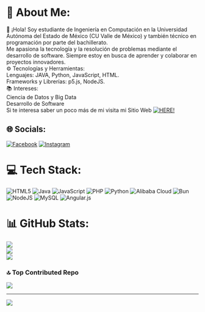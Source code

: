 # 💫 About Me:
👋 ¡Hola! Soy estudiante de Ingeniería en Computación en la Universidad Autónoma del Estado de México (CU Valle de México) y también técnico en programación por parte del bachillerato. <br>Me apasiona la tecnología y la resolución de problemas mediante el desarrollo de software. Siempre estoy en busca de aprender y colaborar en proyectos innovadores.<br>⚙️ Tecnologías y Herramientas:<br>Lenguajes: JAVA, Python, JavaScript, HTML.<br>Frameworks y Librerías: p5.js, NodeJS.<br>📚 Intereses:<br>Ciencia de Datos y Big Data<br>Desarrollo de Software
<br>
Si te interesa saber un poco más de mi visita mi Sitio Web [![HERE!](https://img.shields.io/badge/Sitio_Web-Visítame-brightgreen)](https://icozaaidortauaemexxmxx.on.drv.tw/sitio%20web/Pagina%20web/#)



## 🌐 Socials:
[![Facebook](https://img.shields.io/badge/Facebook-%231877F2.svg?logo=Facebook&logoColor=white)](https://facebook.com/https://www.facebook.com/zaax.bo/) [![Instagram](https://img.shields.io/badge/Instagram-%23E4405F.svg?logo=Instagram&logoColor=white)](https://instagram.com/https://www.instagram.com/zax.bo/?hl=es) 

# 💻 Tech Stack:
![HTML5](https://img.shields.io/badge/html5-%23E34F26.svg?style=for-the-badge&logo=html5&logoColor=white) ![Java](https://img.shields.io/badge/java-%23ED8B00.svg?style=for-the-badge&logo=openjdk&logoColor=white) ![JavaScript](https://img.shields.io/badge/javascript-%23323330.svg?style=for-the-badge&logo=javascript&logoColor=%23F7DF1E) ![PHP](https://img.shields.io/badge/php-%23777BB4.svg?style=for-the-badge&logo=php&logoColor=white) ![Python](https://img.shields.io/badge/python-3670A0?style=for-the-badge&logo=python&logoColor=ffdd54) ![Alibaba Cloud](https://img.shields.io/badge/AlibabaCloud-%23FF6701.svg?style=for-the-badge&logo=alibabacloud&logoColor=white) ![Bun](https://img.shields.io/badge/Bun-%23000000.svg?style=for-the-badge&logo=bun&logoColor=white) ![NodeJS](https://img.shields.io/badge/node.js-6DA55F?style=for-the-badge&logo=node.js&logoColor=white) ![MySQL](https://img.shields.io/badge/mysql-4479A1.svg?style=for-the-badge&logo=mysql&logoColor=white) ![Angular.js](https://img.shields.io/badge/angular.js-%23E23237.svg?style=for-the-badge&logo=angularjs&logoColor=white)
# 📊 GitHub Stats:
![](https://github-readme-stats.vercel.app/api?username=ZaaidOrta&theme=tokyonight&hide_border=false&include_all_commits=true&count_private=true)<br/>
![](https://github-readme-streak-stats.herokuapp.com/?user=ZaaidOrta&theme=tokyonight&hide_border=false)<br/>
![](https://github-readme-stats.vercel.app/api/top-langs/?username=ZaaidOrta&theme=tokyonight&hide_border=false&include_all_commits=true&count_private=true&layout=compact)

### 🔝 Top Contributed Repo
![](https://github-contributor-stats.vercel.app/api?username=ZaaidOrta&limit=5&theme=tokyonight&combine_all_yearly_contributions=true)

---
[![](https://visitcount.itsvg.in/api?id=ZaaidOrta&icon=6&color=0)](https://visitcount.itsvg.in)

<!-- Proudly created with GPRM ( https://gprm.itsvg.in ) -->
